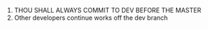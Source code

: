 1. THOU SHALL ALWAYS COMMIT TO DEV BEFORE THE MASTER
10. Other developers continue works off the dev branch
